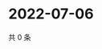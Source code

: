 # 2022-07-06

共 0 条

<!-- BEGIN WEIBO -->
<!-- 最后更新时间 Wed Jul 06 2022 17:21:33 GMT+0800 (China Standard Time) -->

<!-- END WEIBO -->
